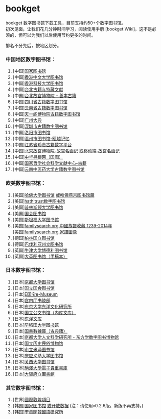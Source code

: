 # bookget

bookget 数字图书馆下载工具，目前支持约50+个数字图书馆。    
初次见面，让我们花几分钟时间学习，阅读使用手册 [bookget Wiki]，这不是必须的，但可以为我们以后使用节约更多的时间。

排名不分先后，按地区划分。
### 中国地区数字图书馆：
1. [中国][国家图书馆](http://read.nlc.cn/thematDataSearch/toGujiIndex)
1. [中国][香港中文大学图书馆](https://repository.lib.cuhk.edu.hk/sc/collection)
1. [中国][香港科技大学图书馆](https://lbezone.hkust.edu.hk/)
1. [中国][台北古籍与特藏文献](http://rbook.ncl.edu.tw/)
1. [中国][台北故宫博物院 – 善本古籍 ](https://rbk-doc.npm.edu.tw/)
1. [中国][四川省古籍数字图书馆](http://guji.sclib.org/qt-zxsk.html)
1. [中国][云南省古籍数字图书馆](http://msq.ynlib.cn/)
1. [中国][天一阁博物院古籍数字图书馆](https://gj.tianyige.com.cn/)
1. [中国][广州大典](http://gzdd.gzlib.gov.cn/Hrcanton/)
1. [中国][深圳市古籍数字图书馆](https://yun.szlib.org.cn/stgj2021/)
1. [中国][洛阳市图书馆](http://221.13.137.120:8090/index.php)
1. [中国][温州市图书馆-瓯越记忆](https://oyjy.wzlib.cn/pdf/)
1. [中国][江苏省珍贵古籍数字平台](http://218.2.105.121/)
1. [中国][北京故宫博物院-故宫名画记](https://minghuaji.dpm.org.cn/) 或[移动端-故宫名画记](https://m-minghuaji.dpm.org.cn/)
1. [中国][中华寻根网（国图）](http://ouroots.nlc.cn/genealogyCulture.html)
1. [中国][国家哲学社会科学文献中心-古籍](https://www.ncpssd.org/Literature/ancientbooklist?nav=5)
1. [中国][云南中医药大学古籍数字图书馆](http://guji.ynutcm.edu.cn/Yngj/Home/Index)

### 欧美数字图书馆：
1. [美国][哈佛大学图书馆](https://hollis.harvard.edu/) [或哈佛燕京图书馆藏](https://gj.library.sh.cn/org/harvard)
1. [美国][hathitrust数字图书馆](https://www.hathitrust.org/)
1. [美国][普林斯顿大学图书馆](https://library.princeton.edu/)
1. [美国][国会图书馆](https://www.loc.gov/collections/chinese-rare-books/)
1. [美国][斯坦福大学图书馆](https://searchworks.stanford.edu/?f%5Baccess_facet%5D%5B%5D=Online&f%5Bbuilding_facet%5D%5B%5D=East+Asia&f%5Bformat_main_ssim%5D%5B%5D=Book&f%5Blanguage%5D%5B%5D=Chinese&utf8=%E2%9C%93)
1. [美国][familysearch.org 中國族譜收藏 1239-2014年](https://www.familysearch.org/search/collection/1787988)   
   [美国][familysearch.org 家譜圖像](https://www.familysearch.org/records/images/)
1. [德国][柏林国立图书馆](https://digital.staatsbibliothek-berlin.de)
1. [德国][巴伐利亚州立图书馆](https://ostasien.digitale-sammlungen.de/)
1. [英国][牛津大学博德利图书馆](https://digital.bodleian.ox.ac.uk/collections/chinese-digitization-project/)
1. [英国][大英图书馆（手稿本）](http://www.bl.uk/manuscripts/)

### 日本数字图书馆：

1. [日本][京都大学图书馆](https://rmda.kulib.kyoto-u.ac.jp/)
1. [日本][国立国会图书馆](http://dl.ndl.go.jp/)
1. [日本][E国宝e-Museum]( https://emuseum.nich.go.jp/)
1. [日本][宫内厅书陵部](https://db2.sido.keio.ac.jp/kanseki/T_bib_search.php)
1. [日本][东京大学东洋文化研究所](http://shanben.ioc.u-tokyo.ac.jp/list.php)
1. [日本][国立公文书馆（内库文库）](https://www.digital.archives.go.jp/)
1. [日本][东洋文库]( http://dsr.nii.ac.jp/toyobunko/index.html.ja)
1. [日本][早稻田大学图书馆](https://www.wul.waseda.ac.jp/kotenseki/search.php)
1. [日本][国書數據庫（古典籍）](https://kokusho.nijl.ac.jp/)
1. [日本][京都大学人文科学研究所 - 东方学数字图书博物馆](http://kanji.zinbun.kyoto-u.ac.jp/db-machine/toho/html/top.html)
1. [日本][国立历史民俗博物馆](https://khirin-a.rekihaku.ac.jp/)
1. [日本][市立米泽图书馆](https://www.library.yonezawa.yamagata.jp/dg/zen.html)
1. [日本][庆应义塾大学图书馆](https://dcollections.lib.keio.ac.jp/ja/kanseki)
1. [日本][关西大学图书馆](https://www.iiif.ku-orcas.kansai-u.ac.jp/books)
1. [日本][駒澤大學電子貴重書庫](http://repo.komazawa-u.ac.jp/opac/repository/collections/)
1. [日本][大阪府立圖書館](http://e-library2.gprime.jp/lib_pref_osaka/da/searchCommon)


### 其它数字图书馆：
1. [世界][國際敦煌項目](http://idp.nlc.cn/)
1. [韩国][国家图书馆](https://www.dlibrary.go.kr/) [或开放数据](https://lod.nl.go.kr/) (注：请使用v0.2.6版。新版不再支持。)
1. [韩国][奎章閣韓國語研究所](https://kyudb.snu.ac.kr/book/list.do)

   

